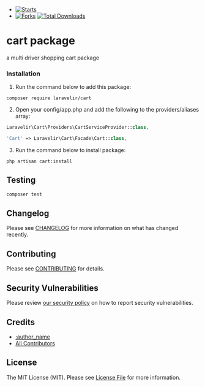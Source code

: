 - [![Starts](https://img.shields.io/github/stars/laravelir/cart?style=flat&logo=github)](https://github.com/laravelir/cart/forks)
- [![Forks](https://img.shields.io/github/forks/laravelir/cart?style=flat&logo=github)](https://github.com/laravelir/cart/stargazers)
  [![Total Downloads](https://img.shields.io/packagist/dt/laravelir/cart-.svg?style=flat-square)](https://packagist.org/packages/laravelir/cart-)


# cart package

a multi driver shopping cart package

### Installation

1. Run the command below to add this package:

```
composer require laravelir/cart
```

2. Open your config/app.php and add the following to the providers/aliases array:

```php
Laravelir\Cart\Providers\CartServiceProvider::class,
```

```php
'Cart' => Laravelir\Cart\Facade\Cart::class,
```

3. Run the command below to install package:

```
php artisan cart:install
```


## Testing

```bash
composer test
```

## Changelog

Please see [CHANGELOG](CHANGELOG.md) for more information on what has changed recently.

## Contributing

Please see [CONTRIBUTING](.github/CONTRIBUTING.md) for details.

## Security Vulnerabilities

Please review [our security policy](../../security/policy) on how to report security vulnerabilities.

## Credits

- [:author_name](https://github.com/:author_username)
- [All Contributors](../../contributors)

## License

The MIT License (MIT). Please see [License File](LICENSE.md) for more information.
